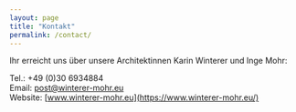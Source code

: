 ```yaml
---
layout: page
title: "Kontakt"
permalink: /contact/
---
```


Ihr erreicht uns über unsere Architektinnen Karin Winterer und Inge Mohr:  
  
Tel.: +49 (0)30 6934884  
Email: [post@winterer-mohr.eu](mailto:post@winterer-mohr.eu)  
Website: [www.winterer-mohr.eu](https://www.winterer-mohr.eu/)  